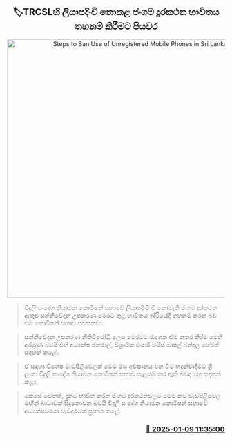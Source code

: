 <p align='center'><b><h2 align='center' title='Steps to Ban Use of Unregistered Mobile Phones in Sri Lanka'>🏷TRCSLහි ලියාපදිංචි නොකළ ජංගම දුරකථන භාවිතය තහනම් කිරීමට පියවර</h2></b></p>
<p align='center'><img src='https://helakuru.sgp1.cdn.digitaloceanspaces.com/esana/images/lib/telephone-number-archived.jpg' width='600' alt='Steps to Ban Use of Unregistered Mobile Phones in Sri Lanka'></p>

> විදුලි සංදේශ නියාමන කොමිෂන් සභාවේ ලියාපදිංචි වී නොමැති ජංගම දුරකථන ඇතුළු සන්නිවේදන උපකරණ මෙරට තුළ භාවිතය ඉදිරියේදී තහනම් කරන බව එම කොමිෂන් සභාව පවසනවා.

> සන්නිවේදන උපකරණ නීතිවිරෝධී ලෙස මෙරටට රැගෙන ඒම නතර කිරීම මෙහි අරමුණ බවයි එහි අධ්‍යක්ෂ ජනරාල්, විශ්‍රාමික එයාර් වයිස් මාෂල් බන්දුල හේරත් සඳහන් කළේ.

> ඒ සඳහා විශේෂ වැඩපිළිවෙලක් මෙම මස අවසානය වන විට හඳුන්වාදීමට ශ්‍රී ලංකා විදුලි සංදේශ නියාමන කොමිෂන් සභාව සැලසුම් කර ඇති බවද ඔහු සඳහන් කළා.

> කෙසේ වෙතත්, දැනට භාවිත කරන ජංගම දුරකථනවලට මෙම නව වැඩපිළිවෙල මඟින් බාධාවක් සිදුනොවන බවයි විදුලි සංදේශ නියාමන කොමිෂන් සභාවේ අධ්‍යක්ෂවරයා වැඩිදුරටත් ප්‍රකාශ කළේ. 



<h3 align='right'><a href='https://www.helakuru.lk/esana/p/106454/'>📅 2025-01-09 11:35:00</a></h3>
